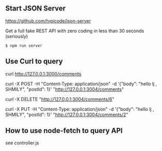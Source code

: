 ## Start JSON Server

https://github.com/typicode/json-server

Get a full fake REST API with zero coding in less than 30 seconds (seriously)

    $ npm run server

## Use Curl to query

curl http://127.0.0.1:3000/comments

curl -X POST -H "Content-Type: application/json" -d '{"body": "hello lj , SHMILY",
"postId": 1}' "http://127.0.0.1:3004/comments"

curl -X DELETE "http://127.0.0.1:3004/comments/6"

curl -X PUT -H "Content-Type: application/json" -d '{"body": "hello lj , SHMILY",
"postId": 1}' "http://127.0.0.1:3004/comments/2"

## How to use node-fetch to query API

see controller.js
